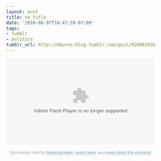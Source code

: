 ```yaml
---
layout: post
title: no title
date: '2010-08-07T18:47:39-07:00'
tags:
- tumblr
- politics
tumblr_url: http://mburns-blog.tumblr.com/post/920081036
---
```

<object width="400" height="233" id="msnbc1b7a17" classid="clsid:D27CDB6E-AE6D-11cf-96B8-444553540000" codebase="http://download.macromedia.com/pub/shockwave/cabs/flash/swflash.cab#version=10,0,0,0"><param name="movie" value="http://www.msnbc.msn.com/id/32545640" /><param name="FlashVars" value="launch=38602392&amp;width=420&amp;height=245"><param name="allowScriptAccess" value="always" /><param name="allowFullScreen" value="true" /><param name="wmode" value="opaque" /><embed name="msnbc1b7a17" src="http://www.msnbc.msn.com/id/32545640" width="400" height="233" FlashVars="launch=38602392&amp;width=420&amp;height=245" allowscriptaccess="always" allowFullScreen="true" wmode="opaque" type="application/x-shockwave-flash" pluginspage="http://www.adobe.com/shockwave/download/download.cgi?P1_Prod_Version=ShockwaveFlash"></embed></object><p style="font-size:11px; font-family:Arial, Helvetica, sans-serif; color: #999; margin-top: 5px; background: transparent; text-align: center; width: 400px;">Visit msnbc.com for <a style="text-decoration:none !important; border-bottom: 1px dotted #999 !important; font-weight:normal !important; height: 13px; color:#5799DB !important;" href="http://www.msnbc.msn.com">breaking news</a>, <a href="http://www.msnbc.msn.com/id/3032507" style="text-decoration:none !important; border-bottom: 1px dotted #999 !important; font-weight:normal !important; height: 13px; color:#5799DB !important;">world news</a>, and <a href="http://www.msnbc.msn.com/id/3032072" style="text-decoration:none !important; border-bottom: 1px dotted #999 !important; font-weight:normal !important; height: 13px; color:#5799DB !important;">news about the economy</a>



